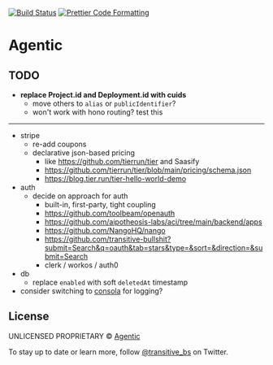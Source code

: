 <p>
  <a href="https://github.com/transitive-bullshit/agentic-platform/actions/workflows/main.yml"><img alt="Build Status" src="https://github.com/transitive-bullshit/agentic-platform/actions/workflows/main.yml/badge.svg" /></a>
  <a href="https://prettier.io"><img alt="Prettier Code Formatting" src="https://img.shields.io/badge/code_style-prettier-brightgreen.svg" /></a>
</p>

# Agentic <!-- omit from toc -->

## TODO

- **replace Project.id and Deployment.id with cuids**
  - move others to `alias` or `publicIdentifier`?
  - won't work with hono routing? test this

---

- stripe
  - re-add coupons
  - declarative json-based pricing
    - like https://github.com/tierrun/tier and Saasify
    - https://github.com/tierrun/tier/blob/main/pricing/schema.json
    - https://blog.tier.run/tier-hello-world-demo
- auth
  - decide on approach for auth
    - built-in, first-party, tight coupling
    - https://github.com/toolbeam/openauth
    - https://github.com/aipotheosis-labs/aci/tree/main/backend/apps
    - https://github.com/NangoHQ/nango
    - https://github.com/transitive-bullshit?submit=Search&q=oauth&tab=stars&type=&sort=&direction=&submit=Search
    - clerk / workos / auth0
- db
  - replace `enabled` with soft `deletedAt` timestamp
- consider switching to [consola](https://github.com/unjs/consola) for logging?

## License

UNLICENSED PROPRIETARY © [Agentic](https://x.com/transitive_bs)

To stay up to date or learn more, follow [@transitive_bs](https://x.com/transitive_bs) on Twitter.
